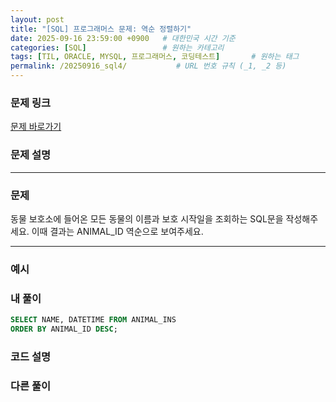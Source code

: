 ```yaml
---
layout: post
title: "[SQL] 프로그래머스 문제: 역순 정렬하기"
date: 2025-09-16 23:59:00 +0900   # 대한민국 시간 기준
categories: [SQL]                 # 원하는 카테고리
tags: [TIL, ORACLE, MYSQL, 프로그래머스, 코딩테스트]       # 원하는 태그
permalink: /20250916_sql4/           # URL 번호 규칙 (_1, _2 등)
---
```


### 문제 링크

[문제 바로가기](https://school.programmers.co.kr/learn/courses/30/lessons/132203)



### **문제 설명**



---

### 문제

동물 보호소에 들어온 모든 동물의 이름과 보호 시작일을 조회하는 SQL문을 작성해주세요. 이때 결과는 ANIMAL_ID 역순으로 보여주세요.

---

### 예시




### 내 풀이

```sql
SELECT NAME, DATETIME FROM ANIMAL_INS
ORDER BY ANIMAL_ID DESC;
```


### 코드 설명




### 다른 풀이

